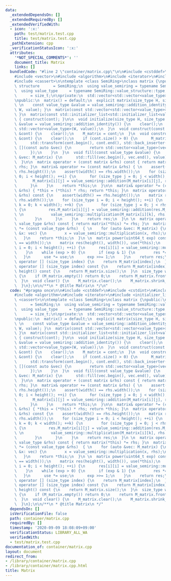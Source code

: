 ```yaml
---
data:
  _extendedDependsOn: []
  _extendedRequiredBy: []
  _extendedVerifiedWith:
  - icon: ':x:'
    path: test/matrix.test.cpp
    title: test/matrix.test.cpp
  _pathExtension: cpp
  _verificationStatusIcon: ':x:'
  attributes:
    '*NOT_SPECIAL_COMMENTS*': ''
    document_title: Matrix
    links: []
  bundledCode: "#line 2 \"container/matrix.cpp\"\n\n#include <cstddef>\n#include <cstdint>\n\
    #include <vector>\n#include <algorithm>\n#include <iterator>\n#include <initializer_list>\n\
    #include <cassert>\n\ntemplate <class SemiRing>\nclass matrix {\npublic:\n  using\
    \ structure      = SemiRing;\n  using value_semiring = typename SemiRing::value_structure;\n\
    \  using value_type     = typename SemiRing::value_structure::type;\n  using size_type\
    \      = size_t;\n\nprivate:\n  std::vector<std::vector<value_type>> M_matrix;\n\
    \npublic:\n  matrix() = default;\n  explicit matrix(size_type H, size_type W,\
    \ \n    const value_type &value = value_semiring::addition_identity()) { initialize(H,\
    \ W, value); }\n  matrix(const std::vector<std::vector<value_type>> &cont) { construct(cont);\
    \ }\n  matrix(const std::initializer_list<std::initializer_list<value_type>> &cont)\
    \ { construct(cont); }\n\n  void initialize(size_type H, size_type W, const value_type\
    \ &value = value_semiring::addition_identity()) {\n    clear();\n    M_matrix.assign(H,\
    \ std::vector<value_type>(W, value));\n  }\n  void construct(const std::vector<std::vector<value_type>>\
    \ &cont) {\n    clear();\n    M_matrix = cont;\n  }\n  void construct(const std::initializer_list<std::initializer_list<value_type>>\
    \ &cont) {\n    clear();\n    if (cont.size() > 0) {\n      M_matrix.reserve(cont.size());\n\
    \      std::transform(cont.begin(), cont.end(), std::back_inserter(M_matrix),\
    \ [](const auto &vec) {\n        return std::vector<value_type>(vec.begin(), vec.end());\n\
    \      });\n    }\n  }\n  void fill(const value_type &value) {\n    for (auto\
    \ &vec: M_matrix) {\n      std::fill(vec.begin(), vec.end(), value);\n    }\n\
    \  }\n\n  matrix operator + (const matrix &rhs) const { return matrix(*this) +=\
    \ rhs; }\n  matrix& operator += (const matrix &rhs) { \n    assert(height() ==\
    \ rhs.height());\n    assert(width() == rhs.width());\n    for (size_type i =\
    \ 0; i < height(); ++i) {\n      for (size_type j = 0; j < width(); ++j) {\n \
    \       M_matrix[i][j] = value_semiring::addition(M_matrix[i][j], rhs.M_matrix[i][j]);\n\
    \      }\n    }\n    return *this;\n  }\n\n  matrix& operator *= (const matrix\
    \ &rhs) { *this = (*this) * rhs; return *this; }\n  matrix operator * (const matrix\
    \ &rhs) const {\n    assert(width() == rhs.height());\n    matrix res(height(),\
    \ rhs.width());\n    for (size_type i = 0; i < height(); ++i) {\n      for (size_type\
    \ k = 0; k < width(); ++k) {\n        for (size_type j = 0; j < rhs.width(); ++j)\
    \ {\n          res.M_matrix[i][j] = value_semiring::addition(res.M_matrix[i][j],\
    \ \n            value_semiring::multiplication(M_matrix[i][k], rhs.M_matrix[k][j]));\n\
    \        }\n      }\n    }\n    return res;\n  }\n \n  matrix operator * (const\
    \ value_type &rhs) const { return matrix(*this) *= rhs; }\n  matrix& operator\
    \ *= (const value_type &rhs)  { \n    for (auto &vec: M_matrix) {\n      for (auto\
    \ &x: vec) {\n        x = value_semiring::multiplication(x, rhs);\n      }\n \
    \   }\n    return *this;\n  }\n \n  matrix power(uint64_t exp) const {\n    assert(height()\
    \ == width());\n    matrix res(height(), width()), use(*this);\n    for (size_type\
    \ i = 0; i < height(); ++i) {\n      res[i][i] = value_semiring::multiplication_identity();\n\
    \    }\n    while (exp > 0) {\n      if (exp & 1) {\n        res *= use;\n   \
    \   }\n      use *= use;\n      exp >>= 1;\n    }\n    return res;\n  }\n\n  std::vector<value_type>&\
    \ operator [] (size_type index) {\n    return M_matrix[index];\n  }\n  const std::vector<value_type>&\
    \ operator [] (size_type index) const {\n    return M_matrix[index];\n  }\n  size_type\
    \ height() const {\n    return M_matrix.size();\n  }\n  size_type width() const\
    \ {\n    if (M_matrix.empty()) return 0;\n    return M_matrix.front().size();\n\
    \  }\n  void clear() {\n    M_matrix.clear();\n    M_matrix.shrink_to_fit();\n\
    \  }\n};\n\n/**\n * @title Matrix\n */\n"
  code: "#pragma once\n\n#include <cstddef>\n#include <cstdint>\n#include <vector>\n\
    #include <algorithm>\n#include <iterator>\n#include <initializer_list>\n#include\
    \ <cassert>\n\ntemplate <class SemiRing>\nclass matrix {\npublic:\n  using structure\
    \      = SemiRing;\n  using value_semiring = typename SemiRing::value_structure;\n\
    \  using value_type     = typename SemiRing::value_structure::type;\n  using size_type\
    \      = size_t;\n\nprivate:\n  std::vector<std::vector<value_type>> M_matrix;\n\
    \npublic:\n  matrix() = default;\n  explicit matrix(size_type H, size_type W,\
    \ \n    const value_type &value = value_semiring::addition_identity()) { initialize(H,\
    \ W, value); }\n  matrix(const std::vector<std::vector<value_type>> &cont) { construct(cont);\
    \ }\n  matrix(const std::initializer_list<std::initializer_list<value_type>> &cont)\
    \ { construct(cont); }\n\n  void initialize(size_type H, size_type W, const value_type\
    \ &value = value_semiring::addition_identity()) {\n    clear();\n    M_matrix.assign(H,\
    \ std::vector<value_type>(W, value));\n  }\n  void construct(const std::vector<std::vector<value_type>>\
    \ &cont) {\n    clear();\n    M_matrix = cont;\n  }\n  void construct(const std::initializer_list<std::initializer_list<value_type>>\
    \ &cont) {\n    clear();\n    if (cont.size() > 0) {\n      M_matrix.reserve(cont.size());\n\
    \      std::transform(cont.begin(), cont.end(), std::back_inserter(M_matrix),\
    \ [](const auto &vec) {\n        return std::vector<value_type>(vec.begin(), vec.end());\n\
    \      });\n    }\n  }\n  void fill(const value_type &value) {\n    for (auto\
    \ &vec: M_matrix) {\n      std::fill(vec.begin(), vec.end(), value);\n    }\n\
    \  }\n\n  matrix operator + (const matrix &rhs) const { return matrix(*this) +=\
    \ rhs; }\n  matrix& operator += (const matrix &rhs) { \n    assert(height() ==\
    \ rhs.height());\n    assert(width() == rhs.width());\n    for (size_type i =\
    \ 0; i < height(); ++i) {\n      for (size_type j = 0; j < width(); ++j) {\n \
    \       M_matrix[i][j] = value_semiring::addition(M_matrix[i][j], rhs.M_matrix[i][j]);\n\
    \      }\n    }\n    return *this;\n  }\n\n  matrix& operator *= (const matrix\
    \ &rhs) { *this = (*this) * rhs; return *this; }\n  matrix operator * (const matrix\
    \ &rhs) const {\n    assert(width() == rhs.height());\n    matrix res(height(),\
    \ rhs.width());\n    for (size_type i = 0; i < height(); ++i) {\n      for (size_type\
    \ k = 0; k < width(); ++k) {\n        for (size_type j = 0; j < rhs.width(); ++j)\
    \ {\n          res.M_matrix[i][j] = value_semiring::addition(res.M_matrix[i][j],\
    \ \n            value_semiring::multiplication(M_matrix[i][k], rhs.M_matrix[k][j]));\n\
    \        }\n      }\n    }\n    return res;\n  }\n \n  matrix operator * (const\
    \ value_type &rhs) const { return matrix(*this) *= rhs; }\n  matrix& operator\
    \ *= (const value_type &rhs)  { \n    for (auto &vec: M_matrix) {\n      for (auto\
    \ &x: vec) {\n        x = value_semiring::multiplication(x, rhs);\n      }\n \
    \   }\n    return *this;\n  }\n \n  matrix power(uint64_t exp) const {\n    assert(height()\
    \ == width());\n    matrix res(height(), width()), use(*this);\n    for (size_type\
    \ i = 0; i < height(); ++i) {\n      res[i][i] = value_semiring::multiplication_identity();\n\
    \    }\n    while (exp > 0) {\n      if (exp & 1) {\n        res *= use;\n   \
    \   }\n      use *= use;\n      exp >>= 1;\n    }\n    return res;\n  }\n\n  std::vector<value_type>&\
    \ operator [] (size_type index) {\n    return M_matrix[index];\n  }\n  const std::vector<value_type>&\
    \ operator [] (size_type index) const {\n    return M_matrix[index];\n  }\n  size_type\
    \ height() const {\n    return M_matrix.size();\n  }\n  size_type width() const\
    \ {\n    if (M_matrix.empty()) return 0;\n    return M_matrix.front().size();\n\
    \  }\n  void clear() {\n    M_matrix.clear();\n    M_matrix.shrink_to_fit();\n\
    \  }\n};\n\n/**\n * @title Matrix\n */"
  dependsOn: []
  isVerificationFile: false
  path: container/matrix.cpp
  requiredBy: []
  timestamp: '2020-09-09 18:08:09+09:00'
  verificationStatus: LIBRARY_ALL_WA
  verifiedWith:
  - test/matrix.test.cpp
documentation_of: container/matrix.cpp
layout: document
redirect_from:
- /library/container/matrix.cpp
- /library/container/matrix.cpp.html
title: Matrix
---
```

